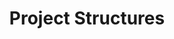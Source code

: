 ---
title: Project Structures
layout: default
categories: (1) Resource Concepts
permalink: /resource_concepts/project_structures/
order: 1
---